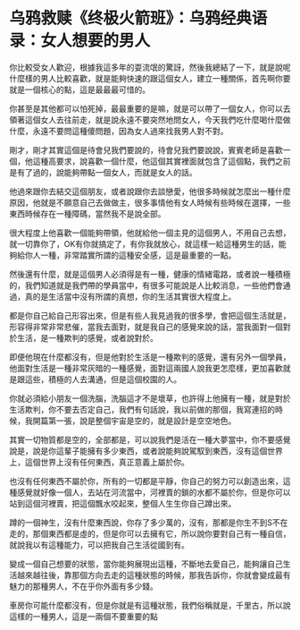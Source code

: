 # 乌鸦救赎《终极火箭班》：乌鸦经典语录：女人想要的男人

你比較受女人歡迎，根據我這多年的耍流氓的驚訝，然後我總結了一下，就是說呢什麼樣的男人比較喜歡，就是能夠快速的跟這個女人，建立一種關係，首先啊你要就是一個核心的點，這是最最最可惜的。

你甚至是其他都可以怕死掉，最最重要的是嘛，就是可以帶了一個女人，你可以去領著這個女人去往前走，就是說永遠不要突然地問女人，今天我們吃什麼喝什麼做什麼，永遠不要問這種傻問題，因為女人過來找我男人對不對。

剛才，剛才其實這個是待會兒我們要說的，待會兒我們要說說，賓賓老師是喜歡一個，他這種高要求，說喜歡一個什麼，他這個其實裡面就包含了這個點，我們之前是有了過的，說能夠帶點一個女人，而就是女人的話。

他過來跟你去結交這個朋友，或者說跟你去談戀愛，他很多時候就怎麼出一種什麼原因，他就是不願意自己去做做主，很多事情他有女人時候有些時候在選擇，一些東西時候存在一種障碼，當然我不是說全部。

很大程度上他喜歡一個能夠帶領，他就給他一個主見的這個男人，不用自己去想，就一切靠你了，OK有你就搞定了，有你我就放心，就這樣一給這種男生的話，能夠給你人一種，非常踏實所謂的這種安全感，這是最重要的一點。

然後還有什麼，就是這個男人必須得是有一種，健康的情緒電路，或者說一種積極的，我們知道就是我們帶的學員當中，有很多可能說是人比較消息，一些他們會通過，真的是生活當中沒有所謂的真想，你的生活其實很大程度上。

都是你自己給自己形容出來，但是有些人我見過我的很多學，會把這個生活就是，形容得非常非常悲催，當我去面對，就是我自己的感覺來說的話，當我面對一個對於生活，是一種欺判的感覺，或者說對於。

即便他現在什麼都沒有，但是他對於生活是一種欺判的感覺，還有另外一個學員，他面對生活是一種非常灰暗的一種感覺，面對這兩國人說我更怎麼樣，更加喜歡就是跟這些，積極的人去溝通，但是這個校園的人。

你就必須給小朋友一個洗腦，洗腦這才不是壞草，也許得上他擁有一種，就是對於生活欺判，你不要去否定自己，我們有句話說，我以前做的那個，我寫連招的時候，我開篇第一張，說是整個宇宙是空的，就是設計是空空地色。

其實一切物質都是空的，全部都是，可以說我們是活在一種大夢當中，你不要感覺說是，說是你這輩子能擁有多少東西，或者說能夠說駕馭到東西，沒有這個世界上，這個世界上沒有任何東西，真正意義上屬於你。

也沒有任何東西不屬於你，所有的一切都是平靜，你自己的努力可以創造出來，這種感覺就好像一個人，去站在河流當中，河裡賣的鎖的水都不屬於你，但是你可以站到這個河裡賣，把這個飄水咬起來，整個人生生你自己蹲出來。

蹲的一個神生，沒有什麼東西說，你存了多少萬的，沒有，那都是你生不到S不在走的，那個東西都是虛的，但是你可以去擁有它，所以說你要對自己有一種自信，就說我以有這種能力，可以把我自己生活從國到有。

變成一個自己想要的狀態，當你能夠展現出這種，不斷地去愛自己，能夠讓自己生活越來越往後，靠那個方向去走的這種狀態的時候，那我告訴你，你就會變成最有魅力的那種男人，不在乎你外面有多少錢。

車房你可能什麼都沒有，但是你就是有這種狀態，我們俗稱就是，千里古，所以說這樣的一種男人，這是一兩個不要重要的點